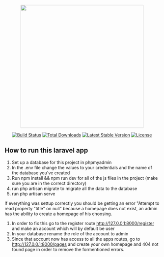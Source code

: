 <p align="center"><a href="https://laravel.com" target="_blank"><img src="https://raw.githubusercontent.com/laravel/art/master/logo-lockup/5%20SVG/2%20CMYK/1%20Full%20Color/laravel-logolockup-cmyk-red.svg" width="400"></a></p>

<p align="center">
<a href="https://travis-ci.org/laravel/framework"><img src="https://travis-ci.org/laravel/framework.svg" alt="Build Status"></a>
<a href="https://packagist.org/packages/laravel/framework"><img src="https://img.shields.io/packagist/dt/laravel/framework" alt="Total Downloads"></a>
<a href="https://packagist.org/packages/laravel/framework"><img src="https://img.shields.io/packagist/v/laravel/framework" alt="Latest Stable Version"></a>
<a href="https://packagist.org/packages/laravel/framework"><img src="https://img.shields.io/packagist/l/laravel/framework" alt="License"></a>
</p>

## How to run this laravel app

1. Set up a database for this project in phpmyadmin
2. In the .env file change the values to your credentials and the name of the database you've created
3. Run npm install && npm run dev for all of the js files in the project (make sure you are in the correct directory)
4. run php artisan migrate to migrate all the data to the database 
5. run php artisan serve 

If everything was settup correctly you should be getting an error "Attempt to read property "title" on null" because a homepage does not exist, an admin has the ability to create a homepage of his choosing.

1. In order to fix this go to the register route http://127.0.0.1:8000/register and make an account which will by default be user
2. In your database rename the role of the account to admin 
3. Since that account now has access to all the apps routes, go to http://127.0.0.1:8000/pages and create your own homepage and 404 not found page in order to remove the formentioned errors.
